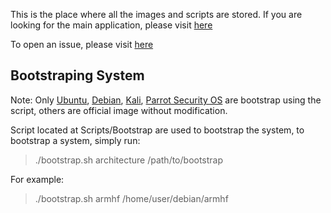 This is the place where all the images and scripts are stored. If you are looking for the main application, please visit [here](https://github.com/EXALAB/AnLinux-App)

To open an issue, please visit [here](https://github.com/EXALAB/AnLinux-App/issues)



## Bootstraping System

Note: Only [Ubuntu](https://www.ubuntu.com/), [Debian](https://www.debian.org/), [Kali](https://www.kali.org/), [Parrot Security OS](https://www.parrotsec.org/) are bootstrap using the script, others are official image without modification.

Script located at Scripts/Bootstrap are used to bootstrap the system, to bootstrap a system, simply run:

> ./bootstrap.sh architecture /path/to/bootstrap
   
For example: 

> ./bootstrap.sh armhf /home/user/debian/armhf
